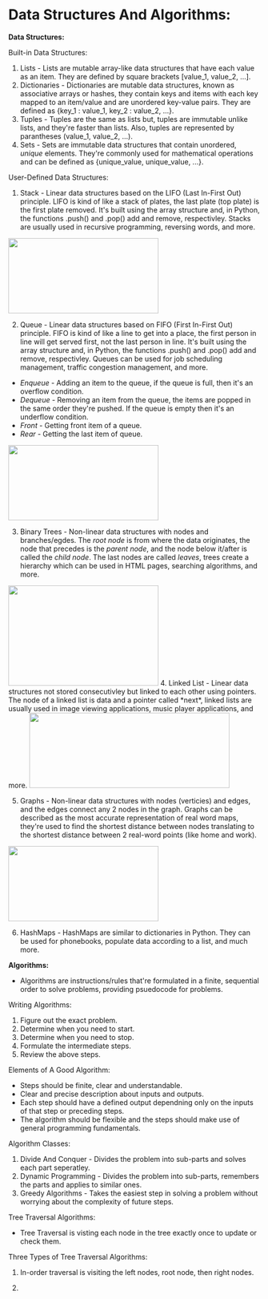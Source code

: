 # Data Structures And Algorithms:
<strong>Data Structures:</strong>

Built-in Data Structures:
1. Lists - Lists are mutable array-like data structures that have each value as an item. They are defined by square brackets [value_1, value_2, ...].
2. Dictionaries - Dictionaries are mutable data structures, known as associative arrays or hashes, they contain keys and items with each key mapped to an item/value and are unordered key-value pairs. They are defined as {key_1 : value_1, key_2 : value_2, ...}.
3. Tuples - Tuples are the same as lists but, tuples are immutable unlike lists, and they're faster than lists. Also, tuples are represented by parantheses (value_1, value_2, ...).
4. Sets - Sets are immutable data structures that contain unordered, <em>unique</em> elements. They're commonly used for mathematical operations and can be defined as {unique_value, unique_value, ...}. 

User-Defined Data Structures:
1. Stack - Linear data structures based on the LIFO (Last In-First Out) principle. LIFO is kind of like a stack of plates, the last plate (top plate) is the first plate removed. It's built using the array structure and, in Python, the functions .push() and .pop() add and remove, respectivley. Stacks are usually used in recursive programming, reversing words, and more.
<img src = "https://media.geeksforgeeks.org/wp-content/cdn-uploads/gq/2013/03/stack.png" width = 300 height = 150>

2. Queue - Linear data structures based on FIFO (First In-First Out) principle. FIFO is kind of like a line to get into a place, the first person in line will get served first, not the last person in line. It's built using the array structure and, in Python, the functions .push() and .pop() add and remove, respectivley. Queues can be used for job scheduling management, traffic congestion management, and more.
  * *Enqueue* - Adding an item to the queue, if the queue is full, then it's an overflow condition.
  * *Dequeue* - Removing an item from the queue, the items are popped in the same order they're pushed. If the queue is empty then it's an underflow condition. 
  * *Front* - Getting front item of a queue.
  * *Rear* - Getting the last item of queue.
<img src = "https://media.geeksforgeeks.org/wp-content/cdn-uploads/gq/2014/02/Queue.png" width = 300 height = 150>

3. Binary Trees - Non-linear data structures with nodes and branches/egdes. The *root node* is from where the data originates, the node that precedes is the *parent node*, and the node below it/after is called the *child node*. The last nodes are called *leaves*, trees create a hierarchy which can be used in HTML pages, searching algorithms, and more.
<img src = "https://www.geeksforgeeks.org/wp-content/uploads/binary-tree-to-DLL.png" width = 300 height = 200>
4. Linked List - Linear data structures not stored consecutivley but linked to each other using pointers. The node of a linked list is data and a pointer called *next*, linked lists are usually used in image viewing applications, music player applications, and more.
<img src = "https://media.geeksforgeeks.org/wp-content/cdn-uploads/gq/2013/03/Linkedlist.png" width = 400 height = 150>

5. Graphs - Non-linear data structures with nodes (verticies) and edges, and the edges connect any 2 nodes in the graph. Graphs can be described as the most accurate representation of real word maps, they're used to find the shortest distance between nodes translating to the shortest distance between 2 real-word points (like home and work).
<img src = "https://www.geeksforgeeks.org/wp-content/uploads/undirectedgraph.png" width = 300 height = 150>

6. HashMaps - HashMaps are similar to dictionaries in Python. They can be used for phonebooks, populate data according to a list, and much more.

<strong>Algorithms:</strong>
* Algorithms are instructions/rules that're formulated in a finite, sequential order to solve problems, providing psuedocode for problems.

Writing Algorithms:
1. Figure out the exact problem.
2. Determine when you need to start.
3. Determine when you need to stop.
4. Formulate the intermediate steps.
5. Review the above steps.

Elements of A Good Algorithm:
* Steps should be finite, clear and understandable.
* Clear and precise description about inputs and outputs.
* Each step should have a defined output dependning only on the inputs of that step or preceding steps.
* The algorithm should be flexible and the steps should make use of general programming fundamentals.

Algorithm Classes:
1. Divide And Conquer - Divides the problem into sub-parts and solves each part seperatley.
2. Dynamic Programming - Divides the problem into sub-parts, remembers the parts and applies to similar ones.
3. Greedy Algorithms - Takes the easiest step in solving a problem without worrying about the complexity of future steps.

Tree Traversal Algorithms:
* Tree Traversal is visting each node in the tree exactly once to update or check them.

Three Types of Tree Traversal Algorithms:
1. In-order traversal is visiting the left nodes, root node, then right nodes.

2. 
